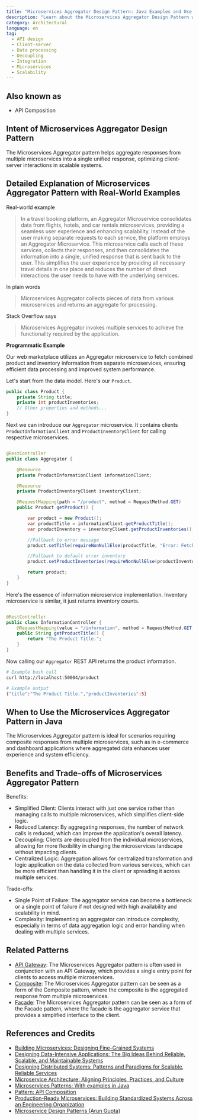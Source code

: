 ```yaml
---
title: "Microservices Aggregator Design Pattern: Java Examples and Use Cases"
description: "Learn about the Microservices Aggregator Design Pattern with Java examples. Understand its intent, real-world applications, benefits, and trade-offs for scalable system design."
category: Architectural
language: en
tag:
  - API design
  - Client-server
  - Data processing
  - Decoupling
  - Integration
  - Microservices
  - Scalability
---
```


## Also known as

* API Composition

## Intent of Microservices Aggregator Design Pattern

The Microservices Aggregator pattern helps aggregate responses from multiple microservices into a single unified response, optimizing client-server interactions in scalable systems.

## Detailed Explanation of Microservices Aggregator Pattern with Real-World Examples

Real-world example

> In a travel booking platform, an Aggregator Microservice consolidates data from flights, hotels, and car rentals microservices, providing a seamless user experience and enhancing scalability. Instead of the user making separate requests to each service, the platform employs an Aggregator Microservice. This microservice calls each of these services, collects their responses, and then consolidates the information into a single, unified response that is sent back to the user. This simplifies the user experience by providing all necessary travel details in one place and reduces the number of direct interactions the user needs to have with the underlying services.

In plain words

> Microservices Aggregator collects pieces of data from various microservices and returns an aggregate for processing.

Stack Overflow says

> Microservices Aggregator invokes multiple services to achieve the functionality required by the application.

**Programmatic Example**

Our web marketplace utilizes an Aggregator microservice to fetch combined product and inventory information from separate microservices, ensuring efficient data processing and improved system performance.

Let's start from the data model. Here's our `Product`.

```java
public class Product {
    private String title;
    private int productInventories;
    // Other properties and methods...
}
```

Next we can introduce our `Aggregator` microservice. It contains clients `ProductInformationClient` and `ProductInventoryClient` for calling respective microservices.

```java

@RestController
public class Aggregator {

    @Resource
    private ProductInformationClient informationClient;

    @Resource
    private ProductInventoryClient inventoryClient;

    @RequestMapping(path = "/product", method = RequestMethod.GET)
    public Product getProduct() {

        var product = new Product();
        var productTitle = informationClient.getProductTitle();
        var productInventory = inventoryClient.getProductInventories();

        //Fallback to error message
        product.setTitle(requireNonNullElse(productTitle, "Error: Fetching Product Title Failed"));

        //Fallback to default error inventory
        product.setProductInventories(requireNonNullElse(productInventory, -1));

        return product;
    }
}
```

Here's the essence of information microservice implementation. Inventory microservice is similar, it just returns inventory counts.

```java

@RestController
public class InformationController {
    @RequestMapping(value = "/information", method = RequestMethod.GET)
    public String getProductTitle() {
        return "The Product Title.";
    }
}
```

Now calling our `Aggregator` REST API returns the product information.

```bash
# Example bash call
curl http://localhost:50004/product

# Example output
{"title":"The Product Title.","productInventories":5}
```

## When to Use the Microservices Aggregator Pattern in Java

The Microservices Aggregator pattern is ideal for scenarios requiring composite responses from multiple microservices, such as in e-commerce and dashboard applications where aggregated data enhances user experience and system efficiency.

## Benefits and Trade-offs of Microservices Aggregator Pattern

Benefits:

* Simplified Client: Clients interact with just one service rather than managing calls to multiple microservices, which simplifies client-side logic.
* Reduced Latency: By aggregating responses, the number of network calls is reduced, which can improve the application's overall latency.
* Decoupling: Clients are decoupled from the individual microservices, allowing for more flexibility in changing the microservices landscape without impacting clients.
* Centralized Logic: Aggregation allows for centralized transformation and logic application on the data collected from various services, which can be more efficient than handling it in the client or spreading it across multiple services.

Trade-offs:

* Single Point of Failure: The aggregator service can become a bottleneck or a single point of failure if not designed with high availability and scalability in mind.
* Complexity: Implementing an aggregator can introduce complexity, especially in terms of data aggregation logic and error handling when dealing with multiple services.

## Related Patterns

* [API Gateway](https://java-design-patterns.com/patterns/microservices-api-gateway/): The Microservices Aggregator pattern is often used in conjunction with an API Gateway, which provides a single entry point for clients to access multiple microservices.
* [Composite](https://java-design-patterns.com/patterns/composite/): The Microservices Aggregator pattern can be seen as a form of the Composite pattern, where the composite is the aggregated response from multiple microservices.
* [Facade](https://java-design-patterns.com/patterns/facade/): The Microservices Aggregator pattern can be seen as a form of the Facade pattern, where the facade is the aggregator service that provides a simplified interface to the client.

## References and Credits

* [Building Microservices: Designing Fine-Grained Systems](https://amzn.to/43aGpSR)
* [Designing Data-Intensive Applications: The Big Ideas Behind Reliable, Scalable, and Maintainable Systems](https://amzn.to/3y6yv1z)
* [Designing Distributed Systems: Patterns and Paradigms for Scalable, Reliable Services](https://amzn.to/3T9g9Uj)
* [Microservice Architecture: Aligning Principles, Practices, and Culture](https://amzn.to/3T9jZNi)
* [Microservices Patterns: With examples in Java](https://amzn.to/4a5LHkP)
* [Pattern: API Composition](https://microservices.io/patterns/data/api-composition.html)
* [Production-Ready Microservices: Building Standardized Systems Across an Engineering Organization](https://amzn.to/4a0Vk4c)
* [Microservice Design Patterns (Arun Gupta)](http://web.archive.org/web/20190705163602/http://blog.arungupta.me/microservice-design-patterns/)

